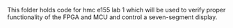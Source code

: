 This folder holds code for hmc e155 lab 1 which will be used to verify proper functionality of the FPGA and MCU and control a seven-segment display.